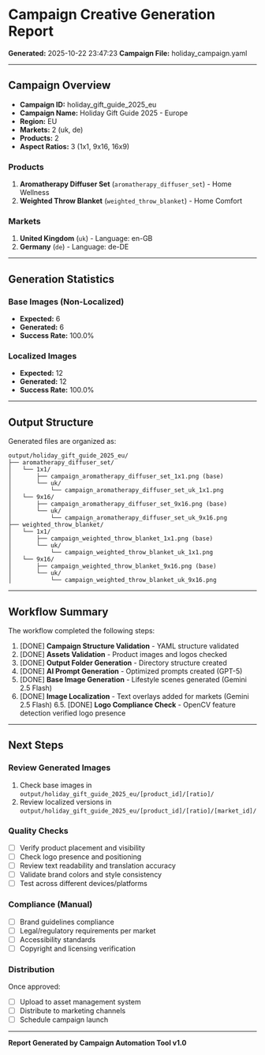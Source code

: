 # Campaign Creative Generation Report

**Generated:** 2025-10-22 23:47:23
**Campaign File:** holiday_campaign.yaml

---

## Campaign Overview

- **Campaign ID:** holiday_gift_guide_2025_eu
- **Campaign Name:** Holiday Gift Guide 2025 - Europe
- **Region:** EU
- **Markets:** 2 (uk, de)
- **Products:** 2
- **Aspect Ratios:** 3 (1x1, 9x16, 16x9)

### Products

1. **Aromatherapy Diffuser Set** (`aromatherapy_diffuser_set`) - Home Wellness
2. **Weighted Throw Blanket** (`weighted_throw_blanket`) - Home Comfort

### Markets

1. **United Kingdom** (`uk`) - Language: en-GB
2. **Germany** (`de`) - Language: de-DE

---

## Generation Statistics

### Base Images (Non-Localized)

- **Expected:** 6
- **Generated:** 6
- **Success Rate:** 100.0%

### Localized Images

- **Expected:** 12
- **Generated:** 12
- **Success Rate:** 100.0%

---

## Output Structure

Generated files are organized as:

```
output/holiday_gift_guide_2025_eu/
├── aromatherapy_diffuser_set/
│   └── 1x1/
│       ├── campaign_aromatherapy_diffuser_set_1x1.png (base)
│       └── uk/
│           └── campaign_aromatherapy_diffuser_set_uk_1x1.png
│   └── 9x16/
│       ├── campaign_aromatherapy_diffuser_set_9x16.png (base)
│       └── uk/
│           └── campaign_aromatherapy_diffuser_set_uk_9x16.png
├── weighted_throw_blanket/
│   └── 1x1/
│       ├── campaign_weighted_throw_blanket_1x1.png (base)
│       └── uk/
│           └── campaign_weighted_throw_blanket_uk_1x1.png
│   └── 9x16/
│       ├── campaign_weighted_throw_blanket_9x16.png (base)
│       └── uk/
│           └── campaign_weighted_throw_blanket_uk_9x16.png
```

---

## Workflow Summary

The workflow completed the following steps:

1. [DONE] **Campaign Structure Validation** - YAML structure validated
2. [DONE] **Assets Validation** - Product images and logos checked
3. [DONE] **Output Folder Generation** - Directory structure created
4. [DONE] **AI Prompt Generation** - Optimized prompts created (GPT-5)
5. [DONE] **Base Image Generation** - Lifestyle scenes generated (Gemini 2.5 Flash)
6. [DONE] **Image Localization** - Text overlays added for markets (Gemini 2.5 Flash)
6.5. [DONE] **Logo Compliance Check** - OpenCV feature detection verified logo presence

---

## Next Steps

### Review Generated Images

1. Check base images in `output/holiday_gift_guide_2025_eu/[product_id]/[ratio]/`
2. Review localized versions in `output/holiday_gift_guide_2025_eu/[product_id]/[ratio]/[market_id]/`

### Quality Checks

- [ ] Verify product placement and visibility
- [ ] Check logo presence and positioning
- [ ] Review text readability and translation accuracy
- [ ] Validate brand colors and style consistency
- [ ] Test across different devices/platforms

### Compliance (Manual)

- [ ] Brand guidelines compliance
- [ ] Legal/regulatory requirements per market
- [ ] Accessibility standards
- [ ] Copyright and licensing verification

### Distribution

Once approved:
- [ ] Upload to asset management system
- [ ] Distribute to marketing channels
- [ ] Schedule campaign launch

---

**Report Generated by Campaign Automation Tool v1.0**